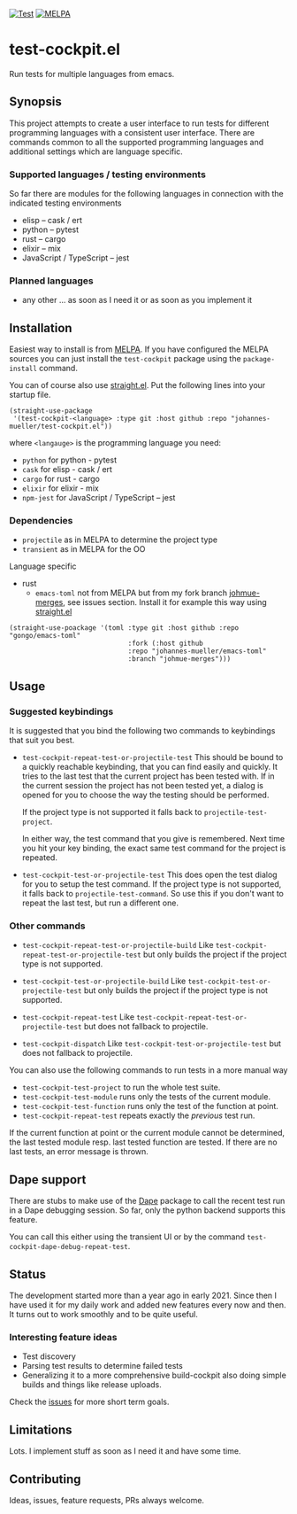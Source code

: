 [![Test](https://github.com/johannes-mueller/test-cockpit.el/workflows/Tests/badge.svg)](https://github.com/johannes-mueller/test-cockpit.el/actions/workflows/test.yml)
[![MELPA](https://melpa.org/packages/test-cockpit-badge.svg)](https://melpa.org/#/test-cockpit)

# test-cockpit.el

Run tests for multiple languages from emacs.


## Synopsis

This project attempts to create a user interface to run tests for different
programming languages with a consistent user interface. There are commands
common to all the supported programming languages and additional settings which
are language specific.

### Supported languages / testing environments

So far there are modules for the following languages in connection with the
indicated testing environments

* elisp – cask / ert
* python – pytest
* rust – cargo
* elixir – mix
* JavaScript / TypeScript – jest

### Planned languages

* any other ... as soon as I need it or as soon as you implement it

## Installation

Easiest way to install is from [MELPA](https://melpa.org).  If you have
configured the MELPA sources you can just install the `test-cockpit`
package using the `package-install` command.

You can of course also use
[straight.el](https://github.com/raxod502/straight.el). Put the following lines
into your startup file.

``` elisp
(straight-use-package
 '(test-cockpit-<language> :type git :host github :repo "johannes-mueller/test-cockpit.el"))
```

where `<langauge>` is the programming language you need:
* `python` for python - pytest
* `cask` for elisp - cask / ert
* `cargo` for rust - cargo
* `elixir` for elixir - mix
* `npm-jest` for JavaScript / TypeScript – jest




### Dependencies

* `projectile` as in MELPA to determine the project type
* `transient` as in MELPA for the OO

Language specific

* rust
  - `emacs-toml` not from MELPA but from my fork branch
    [johmue-merges](https://github.com/johannes-mueller/emacs-toml/tree/johmue-merges),
    see issues section.
    Install it for example this way using [straight.el](https://github.com/raxod502/straight.el)
``` elisp
(straight-use-poackage '(toml :type git :host github :repo "gongo/emacs-toml"
                              :fork (:host github
                              :repo "johannes-mueller/emacs-toml"
                              :branch "johmue-merges")))
```


## Usage

### Suggested keybindings

It is suggested that you bind the following two commands to keybindings that
suit you best.

* `test-cockpit-repeat-test-or-projectile-test`
  This should be bound to a quickly reachable keybinding, that you can find
  easily and quickly. It tries to the last test that the current project
  has been tested with. If in the current session the project has not been
  tested yet, a dialog is opened for you to choose the way the testing should
  be performed.

  If the project type is not supported it falls back to
  `projectile-test-project`.

  In either way, the test command that you give is remembered. Next time you
  hit your key binding, the exact same test command for the project is
  repeated.

* `test-cockpit-test-or-projectile-test`
  This does open the test dialog for you to setup the test command. If the
  project type is not supported, it falls back to `projectile-test-command`. So
  use this if you don't want to repeat the last test, but run a different one.


### Other commands

* `test-cockpit-repeat-test-or-projectile-build`
  Like `test-cockpit-repeat-test-or-projectile-test` but only builds the
  project if the project type is not supported.

* `test-cockpit-test-or-projectile-build`
  Like `test-cockpit-test-or-projectile-test` but only builds the project if
  the project type is not supported.

* `test-cockpit-repeat-test`
  Like `test-cockpit-repeat-test-or-projectile-test` but does not fallback to
  projectile.

* `test-cockpit-dispatch`
  Like `test-cockpit-test-or-projectile-test` but does not fallback to
  projectile.

You can also use the following commands to run tests in a more manual way

* `test-cockpit-test-project` to run the whole test suite.
* `test-cockpit-test-module` runs only the tests of the current module.
* `test-cockpit-test-function` runs only the test of the function at point.
* `test-cockpit-repeat-test` repeats exactly the *previous* test run.

If the current function at point or the current module cannot be determined,
the last tested module resp. last tested function are tested.  If there are no
last tests, an error message is thrown.


## Dape support

There are stubs to make use of the [Dape](https://github.com/svaante/dape/)
package to call the recent test run in a Dape debugging session.  So far, only
the python backend supports this feature.

You can call this either using the transient UI or by the command
`test-cockpit-dape-debug-repeat-test`.


## Status

The development started more than a year ago in early 2021.  Since then I have
used it for my daily work and added new features every now and then.  It turns
out to work smoothly and to be quite useful.


### Interesting feature ideas

* Test discovery
* Parsing test results to determine failed tests
* Generalizing it to a more comprehensive build-cockpit also doing simple
  builds and things like release uploads.

Check the [issues](https://github.com/johannes-mueller/test-cockpit.el/issues)
for more short term goals.

## Limitations

Lots. I implement stuff as soon as I need it and have some time.


## Contributing

Ideas, issues, feature requests, PRs always welcome.
